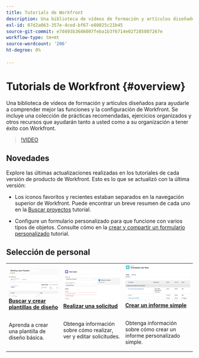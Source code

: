 ```yaml
---
title: Tutorials de Workfront
description: Una biblioteca de vídeos de formación y artículos diseñados para ayudarle a comprender mejor las funciones y la configuración de Workfront.  Se incluye una colección de prácticas recomendadas, ejercicios organizados y otros recursos que ayudarán tanto a usted como a su organización a tener éxito con Workfront.
exl-id: 07d2a063-357e-4ced-bf67-e80025c21b45
source-git-commit: e7d493b3686007feba1b3f6714e02f285807267e
workflow-type: tm+mt
source-wordcount: '206'
ht-degree: 0%

---
```


# Tutorials de Workfront {#overview}

Una biblioteca de vídeos de formación y artículos diseñados para ayudarle a comprender mejor las funciones y la configuración de Workfront.  Se incluye una colección de prácticas recomendadas, ejercicios organizados y otros recursos que ayudarán tanto a usted como a su organización a tener éxito con Workfront.

>[!VIDEO](https://video.tv.adobe.com/v/335063/?quality=12)

<!-- 

This is the landing page of the user guide. It should be the first list item in the TOC.md file. 
See other user landing pages to get ideas. 

-->

<div id="whats-new-section">

## Novedades

Explore las últimas actualizaciones realizadas en los tutoriales de cada versión de producto de Workfront. Esto es lo que se actualizó con la última versión:

* Los iconos favoritos y recientes estaban separados en la navegación superior de Workfront. Puede encontrar un breve resumen de cada uno en la <a href="/help/manage-work/projects/find-projects.md">Buscar proyectos</a> tutorial.

* Configure un formulario personalizado para que funcione con varios tipos de objetos. Consulte cómo en la <a href="/help/custom-data/custom-forms/custom-forms-creating-and-sharing-a-custom-form.md">crear y compartir un formulario personalizado</a> tutorial.

</div>

<div id="recs-overview-body-1"></div>
<div id="recs-overview-body-2"></div>
<div id="recs-overview-body-3"></div>
<div id="recs-overview-body-4"></div>
<div id="recs-overview-body-5"></div>
<div id="recs-overview-body-6"></div>

<div id="staff-picks-section">

## Selección de personal

<table>
  <tr>
   <td>
      <a href="/help/administration-and-setup/layout-templates/find-layout-templates.md">
      <img alt="Buscar y crear plantillas de diseño" src="./assets/ltemp_01.png"/>
      </a>
      <div>
         <a href="/help/administration-and-setup/layout-templates/find-layout-templates.md"><strong>Buscar y crear plantillas de diseño</strong></a>
<!----         <br/><em>foo</em> --->
      </div>
      <p>
        <br/>
         Aprenda a crear una plantilla de diseño básica.
      </p>
    </td>
   <td>
      <a href="/help/manage-work/issues-requests/make-a-request.md">
      <img alt="Realizar una solicitud" src="./assets/nrequest_01.png"/>
      </a>
      <div>
         <a href="/help/manage-work/issues-requests/make-a-request.md"><strong>Realizar una solicitud</strong></a>
<!----         <br/><em>foo</em> --->
      </div>
      <p>
      <br/>
         Obtenga información sobre cómo realizar, ver y editar solicitudes.
      </p>

<td>
      <a href="/help/reporting/basic-reporting/create-a-simple-report.md">
      <img alt="Crear un informe simple" src="./assets/sreport_01.png"/>
      </a>
      <div>
         <a href="/help/reporting/basic-reporting/create-a-simple-report.md"><strong>Crear un informe simple</strong></a>
<!----         <br/><em>foo</em> --->
      </div>
      <p>
        <br/>
         Obtenga información sobre cómo crear un informe personalizado simple.
      </p>
    </td>
  </tr>
</table>

</div>
